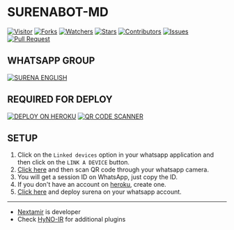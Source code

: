 # SURENABOT-MD

<a href="https://visitor-badge.glitch.me/badge?page_id=SURENABOT/SURENABOT-MD"><img title="Visitor" src="https://visitor-badge.glitch.me/badge?page_id=SURENABOT/SURENABOT-MD"></a>
<a href="https://github.com/SURENABOT/SURENABOT-MD/network/members"><img title="Forks" src="https://img.shields.io/github/forks/SURENABOT/SURENABOT-MD?label=Forks&color=blue&style=flat-square"></a>
<a href="https://github.com/SURENABOT/SURENABOT-MD/watchers"><img title="Watchers" src="https://img.shields.io/github/watchers/SURENABOT/SURENABOT-MD?label=Watchers&color=green&style=flat-square"></a>
<a href="https://github.com/SURENABOT/SURENABOT-MD/stargazers"><img title="Stars" src="https://img.shields.io/github/stars/SURENABOT/SURENABOT-MD?label=Stars&color=yellow&style=flat-square"></a>
<a href="https://github.com/SURENABOT/SURENABOT-MD/graphs/contributors"><img title="Contributors" src="https://img.shields.io/github/contributors/SURENABOT/SURENABOT-MD?label=Contributors&color=blue&style=flat-square"></a>
<a href="https://github.com/SURENABOT/SURENABOT-MD/issues"><img title="Issues" src="https://img.shields.io/github/issues/SURENABOT/SURENABOT-MD?label=Issues&color=success&style=flat-square"></a>
<a href="https://github.com/SURENABOT/SURENABOT-MD/pulls"><img title="Pull Request" src="https://img.shields.io/github/issues-pr/SURENABOT/SURENABOT-MD?label=PullRequest&color=success&style=flat-square"></a>

## WHATSAPP GROUP
[![SURENA ENGLISH](https://img.shields.io/badge/SURENA%20ENGLISH-25D366?style=for-the-badge&logo=whatsapp&logoColor=white)](https://chat.whatsapp.com/JlPeRbssqcdILgreqcYBR8)

## REQUIRED FOR DEPLOY
[![DEPLOY ON HEROKU](https://www.herokucdn.com/deploy/button.svg)]([https://chat.whatsapp.com/JlPeRbssqcdILgreqcYBR8](https://heroku.com/deploy?template=https://github.com/SURENABOT/SURENABOT-MD))
[![QR CODE SCANNER](https://vercel.com/button)](https://surenaqr.vercel.app/)

## SETUP

1. Click on the ```Linked devices``` option in your whatsapp application and then click on the ```LINK A DEVICE``` button.
2. [Click here](https://surenaqr.vercel.app/) and then scan QR code through your whatsapp camera.
3. You will get a session ID on WhatsApp, just copy the ID.
4. If you don't have an account on [heroku](https://heroku.com), create one.
5. [Click here](https://heroku.com/deploy?template=https://github.com/SURENABOT/SURENABOT-MD) and deploy surena on your whatsapp account.
 
---------

- [Nextamir](https://github.com/nextamir) is developer
- Check [HyNO-IR](https://github.com/HyNO-IR) for additional plugins
